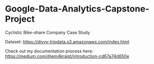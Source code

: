# Google-Data-Analytics-Capstone-Project
Cyclistic Bike-share Company Case Study

Dataset: https://divvy-tripdata.s3.amazonaws.com/index.html

Check out my documentation process here: https://medium.com/@em4kraist/introduction-cd67a74d650e
